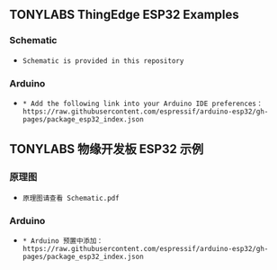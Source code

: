 ## TONYLABS ThingEdge ESP32 Examples

### Schematic

  * ```Schematic is provided in this repository```

### Arduino

  * ``````
    * Add the following link into your Arduino IDE preferences：https://raw.githubusercontent.com/espressif/arduino-esp32/gh-pages/package_esp32_index.json

## TONYLABS 物缘开发板 ESP32 示例

### 原理图

  * ```原理图请查看 Schematic.pdf```

### Arduino

  * ``````
    * Arduino 预置中添加：https://raw.githubusercontent.com/espressif/arduino-esp32/gh-pages/package_esp32_index.json

